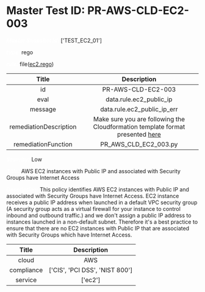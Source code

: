 



# Master Test ID: PR-AWS-CLD-EC2-003


***<font color="white">Master Snapshot Id:</font>*** ['TEST_EC2_01']

***<font color="white">type:</font>*** rego

***<font color="white">rule:</font>*** file([ec2.rego])  
  
  
  
  

|Title|Description|
| :---: | :---: |
|id|PR-AWS-CLD-EC2-003|
|eval|data.rule.ec2_public_ip|
|message|data.rule.ec2_public_ip_err|
|remediationDescription|Make sure you are following the Cloudformation template format presented <a href='https://docs.aws.amazon.com/AWSCloudFormation/latest/UserGuide/aws-properties-ec2-instance.html' target='_blank'>here</a>|
|remediationFunction|PR_AWS_CLD_EC2_003.py|


***<font color="white">Severity:</font>*** Low

***<font color="white">Title:</font>*** AWS EC2 instances with Public IP and associated with Security Groups have Internet Access

***<font color="white">Description:</font>*** This policy identifies AWS EC2 instances with Public IP and associated with Security Groups have Internet Access. EC2 instance receives a public IP address when launched in a default VPC security group (A security group acts as a virtual firewall for your instance to control inbound and outbound traffic.) and we don't assign a public IP address to instances launched in a non-default subnet. Therefore it's a best practice to ensure that there are no EC2 instances with Public IP that are associated with Security Groups which have Internet Access.  
  
  

|Title|Description|
| :---: | :---: |
|cloud|AWS|
|compliance|['CIS', 'PCI DSS', 'NIST 800']|
|service|['ec2']|



[ec2.rego]: https://github.com/prancer-io/prancer-compliance-test/tree/master/aws/cloud/ec2.rego
